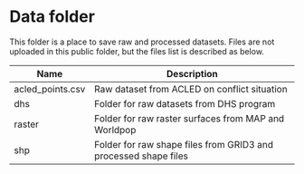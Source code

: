 # Data folder
This folder is a place to save raw and processed datasets. Files are not uploaded in this public folder, but the files list is described as below.

| Name | Description |
| ---- | ---- |
| acled_points.csv | Raw dataset from ACLED on conflict situation |
| dhs | Folder for raw datasets from DHS program |
| raster | Folder for raw raster surfaces from MAP and Worldpop |
| shp | Folder for raw shape files from GRID3 and processed shape files |

